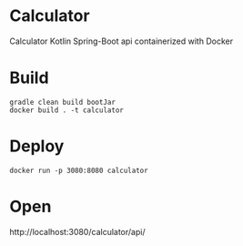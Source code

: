 # Calculator
Calculator Kotlin Spring-Boot api containerized with Docker

# Build
```
gradle clean build bootJar
docker build . -t calculator
```

# Deploy
`docker run -p 3080:8080 calculator`

# Open
http://localhost:3080/calculator/api/
